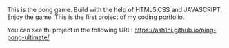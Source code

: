 This is the pong game. Build with the help of HTML5,CSS and JAVASCRIPT.
Enjoy the game.
This is the first project of my coding portfolio.


You can see thi project in the following URL:
https://ash1ni.github.io/ping-pong-ultimate/
